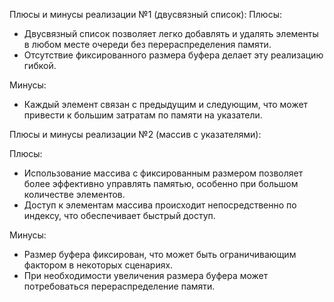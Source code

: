 Плюсы и минусы реализации №1 (двусвязный список):
Плюсы:
+ Двусвязный список позволяет легко добавлять и удалять элементы в любом месте очереди без перераспределения памяти.
+ Отсутствие фиксированного размера буфера делает эту реализацию гибкой.

Минусы:
- Каждый элемент связан с предыдущим и следующим, что может привести к большим затратам по памяти на указатели.

Плюсы и минусы реализации №2 (массив с указателями):

Плюсы:
+ Использование массива с фиксированным размером позволяет более эффективно управлять памятью, особенно при большом количестве элементов.
+ Доступ к элементам массива происходит непосредственно по индексу, что обеспечивает быстрый доступ.

Минусы:
- Размер буфера фиксирован, что может быть ограничивающим фактором в некоторых сценариях.
- При необходимости увеличения размера буфера может потребоваться перераспределение памяти.